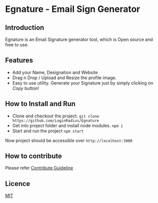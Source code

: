 # Egnature - Email Sign Generator

## Introduction
Egnature is an Email Signature generator tool, which is Open source and free to use.

## Features

- Add your Name, Designation and Website
- Drag n Drop / Upload and Resize the profile image.
- Easy to use utility. Generate your Signature just by simply clicking on *Copy* button!

## How to Install and Run
- Clone and checkout the project.
        `git clone https://github.com/LoginRadius/Egnature`
- Get into project folder and install node modules.
        `npm i`
- Start and run the project
        `npm start`

Now project should be accessible over `http://localhost:3000`

## How to contribute
Please refer [Contribute Guideline](https://github.com/LoginRadius/Egnature/blob/master/CONTRIBUTING.md)

## Licence 
[MIT](https://github.com/LoginRadius/Egnature/blob/master/LICENSE)



